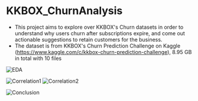 # KKBOX_ChurnAnalysis

- This project aims to explore over KKBOX's Churn datasets in order to understand why users churn after subscriptions expire, and come out actionable suggestions to retain customers for the business. 
- The dataset is from KKBOX's Churn Prediction Challenge on Kaggle (https://www.kaggle.com/c/kkbox-churn-prediction-challenge), 8.95 GB in total with 10 files

![EDA](https://drive.google.com/file/d/1O5oHwVbM86a1CBXaWmbIg_dLTY3auVsq/view?usp=sharing)

![Correlation1](https://drive.google.com/file/d/1QKXcNaNHUz6Xu_uyNrFXXBC-ZX6zcRt_/view?usp=sharing)
![Correlation2](https://drive.google.com/file/d/1dD6sIwDMGsCBH542RrFhb9HPpmf2Esgt/view?usp=sharing)

![Conclusion](https://drive.google.com/file/d/1IWfqbxjsG4VX6576POiFTaY-6DvyMMij/view?usp=sharing)
